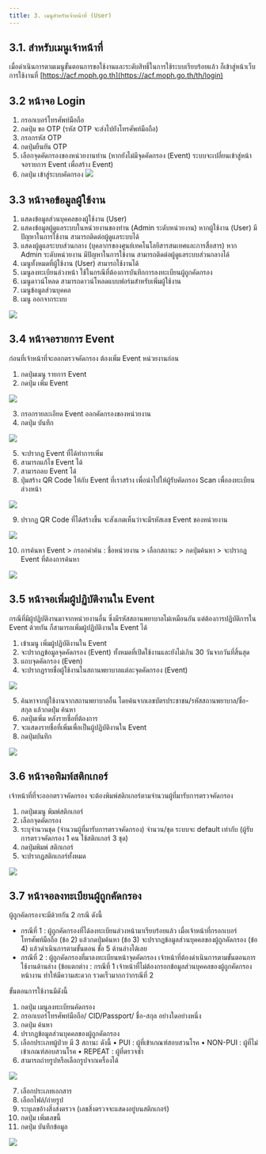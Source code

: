 ```yaml
---
title: 3. เมนูสำหรับเจ้าหน้าที่ (User)
---
```


## 3.1. สำหรับเมนูเจ้าหน้าที่ 
เมื่อดำเนินการตามเมนูขั้นตอนการขอใช้งานและระดับสิทธิ์ในการใช้ระบบเรียบร้อยแล้ว ก็เข้าสู่หน้าเว็บการใช้งานที่ [https://acf.moph.go.th](https://acf.moph.go.th/th/login)

## 3.2 หน้าจอ Login
1. กรอกเบอร์โทรศัพท์มือถือ
2. กดปุ่ม ขอ OTP (รหัส OTP จะส่งไปยังโทรศัพท์มือถือ)
3. กรอกรหัส OTP
4. กดปุ่มยืนยัน OTP
5. เลือกจุดคัดกรองของหน่วยงานท่าน (หากยังไม่มีจุดคัดกรอง (Event) ระบบจะเปลี่ยนเข้าสู่หน้าจอรายการ Event เพื่อสร้าง Event) 
6. กดปุ่ม เข้าสู่ระบบคัดกรอง
![](./img/user01.png)

## 3.3 หน้าจอข้อมูลผู้ใช้งาน
1. แสดงข้อมูลส่วนบุคคลของผู้ใช้งาน (User) 
2. แสดงข้อมูลผู้ดูแลระบบในหน่วยงานของท่าน (Admin ระดับหน่วยงาน) หากผู้ใช้งาน (User) มีปัญหาในการใช้งาน สามารถติดต่อผู้ดูแลระบบได้
3. แสดงผู้ดูแลระบบส่วนกลาง (บุคลากรของศูนย์เทคโนโลยีสารสนเทศและการสื่อสาร)
หาก Admin ระดับหน่วยงาน มีปัญหาในการใช้งาน สามารถติดต่อผู้ดูแลระบบส่วนกลางได้	 	
4. เมนูทั้งหมดที่ผู้ใช้งาน (User) สามารถใช้งานได้
5. เมนูลงทะเบียนล่วงหน้า ใช้ในกรณีที่ต้องการบันทึกการลงทะเบียนผู้ถูกคัดกรอง
6. เมนูดาวน์โหลด สามารถดาวน์โหลดแบบฟอร์มสำหรับเพิ่มผู้ใช้งาน 
7. เมนูข้อมูลส่วนบุคคล
8. เมนู ออกจากระบบ

![](./img/user02.png)

## 3.4 หน้าจอรายการ Event 
ก่อนที่เจ้าหน้าที่จะออกตรวจคัดกรอง ต้องเพิ่ม Event หน่วยงานก่อน
1. กดปุ่มเมนู รายการ Event 
2. กดปุ่ม เพิ่ม Event

![](./img/user03.png)

3. กรอกรายละเอียด Event ออกคัดกรองของหน่วยงาน
4. กดปุ่ม บันทึก

![](./img/user04.png)

5. จะปรากฏ Event ที่ได้ทำการเพิ่ม
6. สามารถแก้ไข Event ได้
7. สามารถลบ Event ได้
8. ปุ่มสร้าง QR Code ให้กับ Event ที่เราสร้าง เพื่อนำไปให้ผู้รับคัดกรอง Scan เพื่อลงทะเบียนล่วงหน้า

![](./img/user05.png)

9. ปรากฏ QR Code ที่ได้สร้างขึ้น จะสังเกตเห็นว่าจะมีรหัสเลข Event ของหน่วยงาน

![](./img/user06.png)

10. การค้นหา Event > กรอกคำค้น : ชื่อหน่วยงาน > เลือกสถานะ > กดปุ่มค้นหา > จะปรากฏ Event ที่ต้องการค้นหา

![](./img/user07.png)

## 3.5 หน้าจอเพิ่มผู้ปฏิบัติงานใน Event 
กรณีที่มีผู้ปฏิบัติงานมาจากหน่วยงานอื่น ซึ่งมีรหัสสถานพยาบาลไม่เหมือนกัน แต่ต้องการปฏิบัติการใน Event ด้วยกัน ก็สามารถเพิ่มผู้ปฏิบัติงานใน Event ได้
1. เข้าเมนู เพิ่มผู้ปฏิบัติงานใน Event
2. จะปรากฏข้อมูลจุดคัดกรอง (Event) ทั้งหมดที่เปิดใช้งานและยังไม่เกิน 30 วันจากวันที่สิ้นสุด
3. แถบจุดคัดกรอง (Even)
4. จะปรากฏรายชื่อผู้ใช้งานในสถานพยาบาลแต่ละจุดคัดกรอง (Event)

![](./img/user08.png)

5. ค้นหาจากผู้ใช้งานจากสถานพยาบาลอื่น โดยค้นจากเลขบัตรประชาชน/รหัสสถานพยาบาล/ชื่อ-สกุล แล้วกดปุ่ม ค้นหา 
6. กดปุ่มเพิ่ม หลังรายชื่อที่ต้องการ
7. จะแสดงรายชื่อที่เพิ่มเพื่อเป็นผู้ปฏิบัติงานใน Event
8. กดปุ่มบันทึก

![](./img/user09.png)

## 3.6 หน้าจอพิมพ์สติกเกอร์
เจ้าหน้าที่ที่จะออกตรวจคัดกรอง จะต้องพิมพ์สติกเกอร์ตามจำนวนผู้ที่มารับการตรวจคัดกรอง
1. กดปุ่มเมนู พิมพ์สติกเกอร์
2. เลือกจุดคัดกรอง
3. ระบุจำนวนชุด (จำนวนผู้ที่มารับการตรวจคัดกรอง)
จำนวน/ชุด ระบบจะ default เท่ากับ (ผู้รับการตรวจคัดกรอง 1 คน ใช้สติกเกอร์ 3 ชุด)
4. กดปุ่มพิมพ์ สติกเกอร์ 
5. จะปรากฏสติกเกอร์ทั้งหมด

![](./img/user10.png)

## 3.7 หน้าจอลงทะเบียนผู้ถูกคัดกรอง
ผู้ถูกคัดกรองจะมีด้วยกัน 2 กรณี ดังนี้
- กรณีที่ 1 : ผู้ถูกคัดกรองที่ได้ลงทะเบียนล่วงหน้ามาเรียบร้อยแล้ว เมื่อเจ้าหน้าที่กรอกเบอร์โทรศัพท์มือถือ (ข้อ 2) แล้วกดปุ่มค้นหา (ข้อ 3) จะปรากฏข้อมูลส่วนบุคคลของผู้ถูกคัดกรอง (ข้อ 4) แล้วดำเนินการตามขั้นตอน ขั้อ 5 ด้านล่างได้เลย
- กรณีที่ 2 : ผู้ถูกคัดกรองที่มาลงทะเบียนหน้าจุดคัดกรอง เจ้าหน้าที่ต้องดำเนินการตามขั้นตอนการใช้งานด้านล่าง
(ข้อแตกต่าง : กรณีที่ 1 เจ้าหน้าที่ไม่ต้องกรอกข้อมูลส่วนบุคคลของผู้ถูกคัดกรองหน้างาน   ทำให้มีความสะดวก รวดเร็วมากกว่ากรณีที่ 2

ขั้นตอนการใช้งานมีดังนี้
1. กดปุ่ม เมนูลงทะเบียนคัดกรอง
2. กรอกเบอร์โทรศัพท์มือถือ/ CID/Passport/ ชื่อ-สกุล อย่างใดอย่างหนึ่ง
3. กดปุ่ม ค้นหา
4. ปรากฏข้อมูลส่วนบุคคลของผู้ถูกคัดกรอง
5. เลือกประเภทผู้ป่วย มี 3 สถานะ ดังนี้ 
	•	PUI : ผู้ที่เข้าเกณฑ์สอบสวนโรค
    •	NON-PUI : ผู้ที่ไม่เข้าเกณฑ์สอบสวนโรค
    •	REPEAT : ผู้ที่ตรวจซ้ำ
6. สามารถถ่ายรูปหรือเลือกรูปจากเครื่องได้

![](./img/user11.png)

7. เลือกประเภทเอกสาร
8. เลือกไฟล์/ถ่ายรูป
9. ระบุเลขอ้างสิ่งส่งตรวจ (เลขสิ่งตรวจจะแสดงอยู่บนสติกเกอร์)
10. กดปุ่ม เพิ่มเลขนี้
11. กดปุ่ม บันทึกข้อมูล

![](./img/user12.png)



